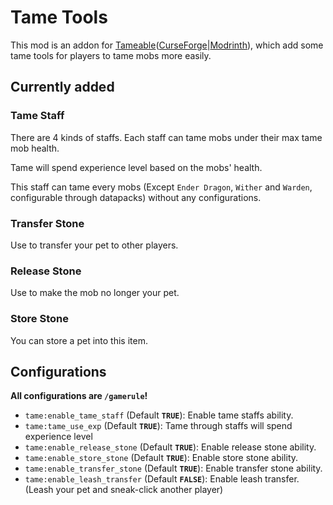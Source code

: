 # Tame Tools

This mod is an addon for
[Tameable](https://github.com/ArkTechMC/Tameable)([CurseForge](https://www.curseforge.com/minecraft/mc-mods/tameable)|[Modrinth](https://modrinth.com/mod/tameable)),
which add some tame tools for players to tame mobs more easily.

## Currently added

### Tame Staff

There are 4 kinds of staffs. Each staff can tame mobs under their max tame mob health.

Tame will spend experience level based on the mobs' health.

This staff can tame every mobs (Except `Ender Dragon`, `Wither` and `Warden`, configurable through datapacks) without
any configurations.

### Transfer Stone

Use to transfer your pet to other players.

### Release Stone

Use to make the mob no longer your pet.

### Store Stone

You can store a pet into this item.

## Configurations

**All configurations are `/gamerule`!**

- `tame:enable_tame_staff` (Default **`TRUE`**): Enable tame staffs ability.
- `tame:tame_use_exp` (Default **`TRUE`**): Tame through staffs will spend experience level
- `tame:enable_release_stone` (Default **`TRUE`**): Enable release stone ability.
- `tame:enable_store_stone` (Default **`TRUE`**): Enable store stone ability.
- `tame:enable_transfer_stone` (Default **`TRUE`**): Enable transfer stone ability.
- `tame:enable_leash_transfer` (Default **`FALSE`**): Enable leash transfer. (Leash your pet and sneak-click another
  player)